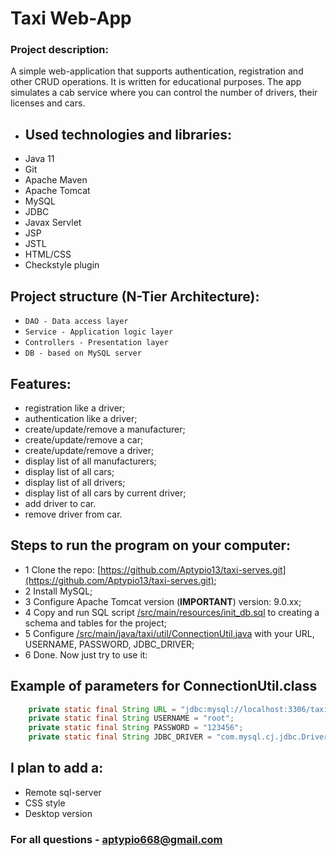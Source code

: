 # Taxi Web-App
### Project description:

A simple web-application that supports authentication, registration and other CRUD operations. It is written for educational purposes.
The app simulates a cab service where you can control the number of drivers, their licenses and cars.

- ## Used technologies and libraries:
- Java 11
- Git
- Apache Maven
- Apache Tomcat
- MySQL
- JDBC
- Javax Servlet
- JSP
- JSTL
- HTML/CSS 
- Checkstyle plugin


## Project structure (N-Tier Architecture):
* `DAO - Data access layer`
* `Service - Application logic layer`
* `Controllers - Presentation layer`
* `DB - based on MySQL server`


## Features:
- registration like a driver;
- authentication like a driver;
- create/update/remove a manufacturer;
- create/update/remove a car;
- create/update/remove a driver;
- display list of all manufacturers;
- display list of all cars;
- display list of all drivers;
- display list of all cars by current driver;
- add driver to car.
- remove driver from car.
## Steps to run the program on your computer:
- 1 Clone the repo: [https://github.com/Aptypio13/taxi-serves.git](https://github.com/Aptypio13/taxi-serves.git);
- 2 Install MySQL;
- 3 Configure Apache Tomcat version (**IMPORTANT**) version: 9.0.xx;
- 4 Copy and run SQL script [/src/main/resources/init_db.sql](/src/main/resources/init_db.sql) to creating a schema and tables for the project;
- 5 Configure [/src/main/java/taxi/util/ConnectionUtil.java](/src/main/java/taxi/util/ConnectionUtil.java) with your URL, USERNAME, PASSWORD, JDBC_DRIVER;
- 6 Done. Now just try to use it:
## Example of parameters for ConnectionUtil.class
``` java
    private static final String URL = "jdbc:mysql://localhost:3306/taxi?useUnicode=true&serverTimezone=UTC";
    private static final String USERNAME = "root";
    private static final String PASSWORD = "123456";
    private static final String JDBC_DRIVER = "com.mysql.cj.jdbc.Driver";
```

## I plan to add a:
* Remote sql-server
* CSS style
* Desktop version

### For all questions - aptypio668@gmail.com
